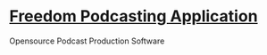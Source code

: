 # [Freedom Podcasting Application](http://app.freedompodcasting.com)

Opensource Podcast Production Software
